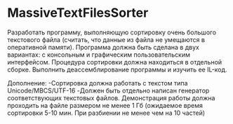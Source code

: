 # MassiveTextFilesSorter
Разработать программу, выполняющую сортировку очень большого текстового файла (считать, что данные из файла не умещаются в оперативной памяти). Программа должна быть сделана в двух вариантах: с консольным и графическим пользовательским интерфейсом. Процедура сортировки должна находиться в отдельной сборке. Выполнить деассемблирование программы и изучить ее IL-код.

Дополнение:
-Сортировка должна работать с текстом типа Unicode/MBCS/UTF-16
-Должен быть отдельно написан генератор соответствующих текстовых файлов. 
Демонстрация работы должна проходить на файле размером не менее 1 Гб (ожидаемое время сортировки 5-10 мин. При разбиении не менее чем на 10 частей) 
